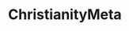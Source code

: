 ---
title: ChristianityMeta
crosslinks:
- Christianity
- christianityUnchained
- OpenChristian
- TrueChristian
---